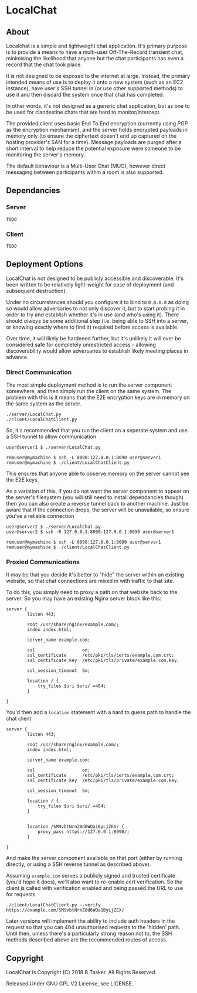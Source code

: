 # LocalChat


## About

Localchat is a simple and lightweight chat application. It's primary purpose is to provide a means to have a multi-user Off-The-Record transient chat, minimising the likelihood that anyone but the chat participants has even a record that the chat took place.

It is not designed to be exposed to the internet at large. Instead, the primary intended means of use is to deploy it onto a new system (such as an EC2 instance), have user's SSH tunnel in (or use other supported methods) to use it and then discard the system once that chat has completed.

In other words, it's not designed as a generic chat application, but as one to be used for clandestine chats that are hard to monitor/intercept.

The provided client uses basic End To End encryption (currently using PGP as the encryption mechanism), and the server holds encrypted payloads in memory only (to ensure the ciphertext doesn't end up captured on the hosting provider's SAN for a time). Message payloads are purged after a short interval to help reduce the potential exposure were someone to be monitoring the server's memory.

The default behaviour is a Multi-User Chat (MUC), however direct messaging between participants within a room is also supported.






## Dependancies

### Server

`TODO`


### Client

`TODO`





## Deployment Options

LocalChat is not designed to be publicly accessible and discoverable. It's been written to be relatively light-weight for ease of deployment (and subsequent destruction).

Under no circumstances should you configure it to bind to `0.0.0.0` as doing so would allow adversaries to not only discover it, but to start probing it in order to try and establish whether it's in use (and who's using it). There should *always* be some additional step (i.e. being able to SSH into a server, or knowing exactly where to find it) required before access is available.

Over time, it will likely be hardened further, but it's unlikely it will ever be considered safe for completely unrestricted access - allowing discoverability would allow adversaries to establish likely meeting places in advance.



### Direct Communication

The most simple deployment method is to run the server component somewhere, and then simply run the client on the same system. The problem with this is it means that the E2E encryption keys are in memory on the same system as the server.

    ./server/LocalChat.py
    ./client/LocalChatClient.py


So, it's recommended that you run the client on a seperate system and use a SSH tunnel to allow communication

    user@server1 $ ./server/LocalChat.py

    remuser@mymachine $ ssh -L 8090:127.0.0.1:8090 user@server1
    remuser@mymachine $ ./client/LocalChatClient.py

This ensures that anyone able to observe memory on the server cannot see the E2E keys.

As a variation of this, if you do not want the server component to appear on the server's filesystem (you will still need to install dependancies though) then you can also create a reverse tunnel back to another machine. Just be aware that if the connection drops, the server will be unavailable, so ensure you've a reliable connection


    user@server2 $ ./server/LocalChat.py
    user@server2 $ ssh -R 127.0.0.1:8090:127.0.0.1:8090 user@server1

    remuser@mymachine $ ssh -L 8090:127.0.0.1:8090 user@server1
    remuser@mymachine $ ./client/LocalChatClient.py
    

    
### Proxied Communications

It may be that you decide it's better to "hide" the server within an existing website, so that chat connections are mixed in with traffic to that site.

To do this, you simply need to proxy a path on that website back to the server. So you may have an existing Nginx server block like this:

    server {
            listen 443;

            root /usr/share/nginx/example.com/;
            index index.html;

            server_name example.com;

            ssl                  on;
            ssl_certificate      /etc/pki/tls/certs/example.com.crt;
            ssl_certificate_key  /etc/pki/tls/private/example.com.key;

            ssl_session_timeout  5m;

            location / {
                try_files $uri $uri/ =404;
            }

    }

You'd then add a `location` statement with a hard to guess path to handle the chat client

    server {
            listen 443;

            root /usr/share/nginx/example.com/;
            index index.html;

            server_name example.com;

            ssl                  on;
            ssl_certificate      /etc/pki/tls/certs/example.com.crt;
            ssl_certificate_key  /etc/pki/tls/private/example.com.key;

            ssl_session_timeout  5m;

            location / {
                try_files $uri $uri/ =404;
            }
            
            
            location /SM9vbtNrnZ0d6WQa1ByLjZEX/ {
                proxy_pass https://127.0.0.1:8090/;
            }        

    }

And make the server component available on that port (either by running directly, or using a SSH reverse tunnel as described above).

Assuming `example.com` serves a publicly signed and trusted certificate (you'd hope it does), we'll also want to re-enable cert verification. So the client is called with verification enabled and being passed the URL to use for requests

    ./client/LocalChatClient.py --verify https://example.com/SM9vbtNrnZ0d6WQa1ByLjZEX/
 
Later versions will implement the ability to include auth headers in the request so that you can 404 unauthorised requests to the 'hidden' path. Until then, unless there's a particularly strong reason not to, the SSH methods described above are the recommended routes of access.




## Copyright

LocalChat is Copyright (C) 2018 B Tasker. All Rights Reserved. 

Released Under GNU GPL V2 License, see LICENSE.





